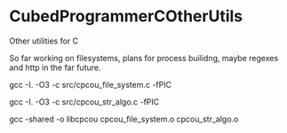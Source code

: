 # CubedProgrammerCOtherUtils
Other utilities for C

So far working on filesystems, plans for process builidng, maybe regexes and http in the far future.

gcc -I. -O3 -c src/cpcou_file_system.c -fPIC

gcc -I. -O3 -c src/cpcou_str_algo.c -fPIC

gcc -shared -o libcpcou cpcou_file_system.o cpcou_str_algo.o
